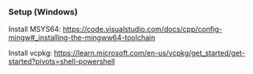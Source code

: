 ﻿### Setup (Windows)
Install MSYS64: https://code.visualstudio.com/docs/cpp/config-mingw#_installing-the-mingww64-toolchain

Install vcpkg: https://learn.microsoft.com/en-us/vcpkg/get_started/get-started?pivots=shell-powershell